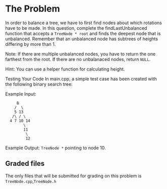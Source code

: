 # The Problem

In order to balance a tree, we have to first find nodes about which rotations have to be made. In this question, complete the findLastUnbalanced function that accepts a `TreeNode * root` and finds the deepest node that is unbalanced. Remember that an unbalanced node has subtrees of heights differing by more than 1.

Note: If there are multiple unbalanced nodes, you have to return the one farthest from the root. If there are no unbalanaced nodes, return `NULL`.

Hint: You can use a helper function for calculating height.

Testing Your Code
In main.cpp, a simple test case has been created with the following binary search tree:

Example Input:

```
     8
    /  \
    5 13
   /\ / \
  4 7 10 14
        \
        11
         \
         12
```

Example Output: `TreeNode *` pointing to node 10.

## Graded files

The only files that will be submitted for grading on this problem is `TreeNode.cpp`,`TreeNode.h`
